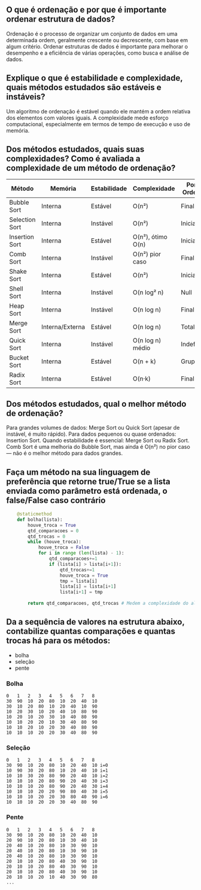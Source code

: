 ## O que é ordenação e por que é importante ordenar estrutura de dados?
Ordenação é o processo de organizar um conjunto de dados em uma determinada ordem, geralmente crescente ou decrescente, com base em algum critério.
Ordenar estruturas de dados é importante para melhorar o desempenho e a eficiência de várias operações, como busca e análise de dados.

## Explique o que é estabilidade e complexidade, quais métodos estudados são estáveis e instáveis?
Um algoritmo de ordenação é estável quando ele mantém a ordem relativa dos elementos com valores iguais.
A complexidade mede esforço computacional, especialmente em termos de tempo de execução e uso de memória.

## Dos métodos estudados, quais suas complexidades? Como é avaliada a complexidade de um método de ordenação?
| Método           | Memória          | Estabilidade | Complexidade           | Porção Ordenada |
|-----------------|-----------------|-------------|----------------------|----------------|
| Bubble Sort      | Interna         | Estável     | O(n²)                | Final          |
| Selection Sort   | Interna         | Instável    | O(n²)                | Inicial        |
| Insertion Sort   | Interna         | Estável     | O(n²), ótimo O(n)    | Inicial        |
| Comb Sort        | Interna         | Instável    | O(n²) pior caso      | Final          |
| Shake Sort       | Interna         | Estável     | O(n²)                | Inicial/Final  |
| Shell Sort       | Interna         | Instável    | O(n log² n)          | Null           | 
| Heap Sort        | Interna         | Instável    | O(n log n)           | Final          |
| Merge Sort       | Interna/Externa | Estável     | O(n log n)           | Total          |
| Quick Sort       | Interna         | Instável    | O(n log n) médio     | Indefinida     |
| Bucket Sort      | Interna         | Estável     | O(n + k)             | Grupos         |
| Radix Sort       | Interna         | Estável     | O(n·k)               | Final          |

## Dos métodos estudados, qual o melhor método de ordenação?
Para grandes volumes de dados: Merge Sort ou Quick Sort (apesar de instável, é muito rápido).
Para dados pequenos ou quase ordenados: Insertion Sort.
Quando estabilidade é essencial: Merge Sort ou Radix Sort.
Comb Sort é uma melhoria do Bubble Sort, mas ainda é O(n²) no pior caso — não é o melhor método para dados grandes.

## Faça um método na sua linguagem de preferência que retorne true/True se a lista enviada como parâmetro está ordenada, o false/False caso contrário

``` python
    @staticmethod
    def bolha(lista):
        houve_troca = True
        qtd_comparacoes = 0
        qtd_trocas = 0
        while (houve_troca):    
            houve_troca = False
            for i in range (len(lista) - 1):
                qtd_comparacoes+=1
                if (lista[i] > lista[i+1]):
                    qtd_trocas+=1
                    houve_troca = True
                    tmp = lista[i]
                    lista[i] = lista[i+1]
                    lista[i+1] = tmp
                    
        return qtd_comparacoes, qtd_trocas # Medem a complexidade do algoritmo
```

## Da a sequência de valores na estrutura abaixo, contabilize quantas comparações e quantas trocas há para os métodos: 
- bolha
- seleção
- pente

### Bolha
```
0   1   2   3   4   5   6   7   8  
30  90  10  20  80  10  20  40  10
30  10  20  80  10  20  40  10  90
10  20  30  10  20  40  10  80  90
10  20  10  20  30  10  40  80  90
10  10  20  20  10  30  40  80  90
10  10  20  10  20  30  40  80  90
10  10  10  20  20  30  40  80  90
```

### Seleção
```
0   1   2   3   4   5   6   7   8  
30  90  10  20  80  10  20  40  10 i=0
10  90  30  20  80  10  20  40  10 i=1
10  10  30  20  80  90  20  40  10 i=2
10  10  10  20  80  90  20  40  30 i=3
10  10  10  20  80  90  20  40  30 i=4
10  10  10  20  20  90  80  40  30 i=5
10  10  10  20  20  30  80  40  90 i=6
10  10  10  20  20  30  40  80  90
```

### Pente
```
0   1   2   3   4   5   6   7   8  
30  90  10  20  80  10  20  40  10
20  90  10  20  80  10  30  40  10
20  40  10  20  80  10  30  90  10
20  40  10  20  80  10  30  90  10
20  40  10  20  80  10  30  90  10
20  10  10  20  80  40  30  90  10
20  10  10  20  80  40  30  90  10
20  10  10  20  80  40  30  90  10
20  10  10  20  10  40  30  90  80
...
```
